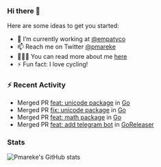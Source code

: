 ### Hi there 👋

Here are some ideas to get you started:

- 🔭 I’m currently working at [@empatyco](https://github.com/empathyco)
- 📫 Reach me on Twitter [@pmareke](twitter.com/pmareke)
- 👨🏽‍💻 You can read more about me [here](pmareke.com)
- ⚡ Fun fact: I love cycling!

### :zap: Recent Activity

<!--START_SECTION:activity-->
- Merged PR [feat: unicode package](https://go-review.googlesource.com/c/go/+/353691) in [Go](https://github.com/golang/go)
- Merged PR [fix: unicode package](https://go-review.googlesource.com/c/go/+/354509) in [Go](https://github.com/golang/go)
- Merged PR [feat: math package](https://go-review.googlesource.com/c/go/+/353689) in [Go](https://github.com/golang/go)
- Merged PR [feat: add telegram bot](https://github.com/goreleaser/goreleaser/pull/2563) in [GoReleaser](https://github.com/goreleaser/goreleaser)
<!--END_SECTION:activity-->

### Stats
![Pmareke's GitHub stats](https://github-readme-stats.vercel.app/api?username=pmareke&theme=dark&show_icons=true) 

